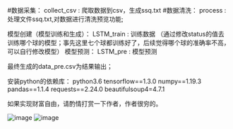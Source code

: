 #数据采集：
collect_csv     :   爬取数据到csv，生成ssq.txt
#数据清洗：
process         :   处理文件ssq.txt,对数据进行清洗预览功能;

模型创建（模型训练和生成）：
LSTM_train      :   训练数据
（通过修改status的值去训练哪个球的模型；事先这里七个球都训练好了，后续觉得哪个球的准确率不高，可以自行修改模型）
模型预测：
LSTM_pre        :   模型预测

最终生成的data_pre.csv为结果输出；





安装python的依赖库：
python3.6
tensorflow==1.3.0
numpy==1.19.3
pandas==1.1.4
requests==2.24.0
beautifulsoup4=4.7.1


如果实现财富自由，请酌情打赏一下作者，作者很穷的。

 ![image](https://github.com/Zhibihuanian/-LSTM/blob/main/ef7421254938d28b324734b6d130eb1.jpg) ![image](https://github.com/Zhibihuanian/-LSTM/blob/main/b541dae4f200847f33c04c25fdc3912.jpg)



